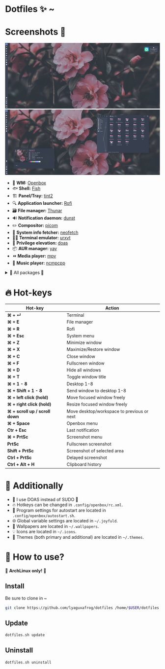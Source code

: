 # Dotfiles ✨ ~

# Screenshots 📸
![screen_2](docs/screen2.png)
![screen_1](docs/screen1.png)

* 💫 **WM:** [Openbox](https://archlinux.org/packages/extra/x86_64/openbox/)
* 🐟 **Shell:** [Fish](https://archlinux.org/packages/extra/x86_64/fish/)
* 🏗️ **Panel/Tray:** [tint2](https://archlinux.org/packages/extra/x86_64/tint2/)
* 🔍️ **Application launcher:** [Rofi](https://archlinux.org/packages/extra/x86_64/rofi/)
* 🗃️ **File manager:** [Thunar](https://archlinux.org/packages/extra/x86_64/thunar/)
* 🔊 **Notification daemon:** [dunst](https://archlinux.org/packages/extra/x86_64/dunst/)
* ✏️ **Compositor:** [picom](https://archlinux.org/packages/extra/x86_64/picom/)
* 📝 **System info fetcher:** [neofetch](https://archlinux.org/packages/extra/any/neofetch/)
* 🧑‍💻 **Terminal emulator:** [urxvt](https://archlinux.org/packages/extra/x86_64/rxvt-unicode/)
* 🔐 **Privilege elevation:** [doas](https://archlinux.org/packages/extra/x86_64/opendoas/)
* 📦️ **AUR manager:** [yay](https://aur.archlinux.org/packages/yay)
* ⏪️ **Media player:** [mpv](https://archlinux.org/packages/extra/x86_64/mpv/)
* 🔀 **Music player:** [ncmpcpp](https://archlinux.org/packages/extra/x86_64/ncmpcpp/)


<details>
  <summary>🚧 All packages 🚧</summary>

- [wget](https://archlinux.org/packages/core/x86_64/wget/): A command-line utility for downloading files from the web.
- [xorg](https://archlinux.org/packages/extra/x86_64/xorg-server/): X.Org X server and related utilities.
- [xorg-xinit](https://archlinux.org/packages/extra/x86_64/xorg-xinit/): X.Org initialisation program.
- [xorg-server](https://archlinux.org/packages/extra/x86_64/xorg-server/): X.Org X server.
- [xorg-xrandr](https://archlinux.org/packages/extra/x86_64/xorg-xrandr/): Primitive command line interface to RandR extension.
- [xorg-xrdb](https://archlinux.org/packages/extra/x86_64/xorg-xrdb/): X server resource database utility.
- [rsync](https://archlinux.org/packages/core/x86_64/rsync/): A fast, versatile, remote (and local) file-copying tool.
- [psmisc](https://archlinux.org/packages/core/x86_64/psmisc/): Miscellaneous proc filesystem utilities.
- [dunst](https://archlinux.org/packages/community/x86_64/dunst/): A customizable and lightweight notification-daemon.
- [nitrogen](https://archlinux.org/packages/community/x86_64/nitrogen/): A wallpaper browser and setter for X.
- [openbox](https://archlinux.org/packages/community/x86_64/openbox/): A highly configurable and lightweight window manager.
- [rofi](https://archlinux.org/packages/community/x86_64/rofi/): A window switcher, run dialog, ssh-launcher and dmenu replacement.
- [rxvt-unicode](https://archlinux.org/packages/community/x86_64/rxvt-unicode/): An unicode enabled rxvt-clone terminal emulator.
- [tint2](https://archlinux.org/packages/community/x86_64/tint2/): A lightweight panel/taskbar for Linux desktops.
- [picom](https://archlinux.org/packages/community/x86_64/picom/): A lightweight compositor for X11.
- [obmenu-generator](https://aur.archlinux.org/packages/obmenu-generator/): A fast pipe/static menu generator for the Openbox Window Manager.
- [perl-gtk3](https://archlinux.org/packages/extra/x86_64/perl-gtk3/): Perl bindings for GTK3.
- [pipewire](https://archlinux.org/packages/extra/x86_64/pipewire/): Low-latency audio/video router and processor.
- [lib32-pipewire](https://archlinux.org/packages/multilib/x86_64/lib32-pipewire/): Low-latency audio/video router and processor (32-bit).
- [pipewire-pulse](https://archlinux.org/packages/extra/x86_64/pipewire-pulse/): PipeWire PulseAudio replacement.
- [pipewire-alsa](https://archlinux.org/packages/extra/x86_64/pipewire-alsa/): PipeWire ALSA replacement.
- [helvum](https://aur.archlinux.org/packages/helvum/): A dynamic tiling WM with gaps.
- [mpd](https://archlinux.org/packages/community/x86_64/mpd/): A flexible, powerful, server-side application for playing music.
- [mpc](https://archlinux.org/packages/community/x86_64/mpc/): A command line tool to interface MPD.
- [ncmpcpp](https://archlinux.org/packages/community/x86_64/ncmpcpp/): A featureful ncurses based MPD client.
- [alsa-utils](https://archlinux.org/packages/extra/x86_64/alsa-utils/): Advanced Linux Sound Architecture - Utilities.
- [brightnessctl](https://archlinux.org/packages/community/x86_64/brightnessctl/): A tool to control brightness of backlight and LEDs.
- [imagemagick](https://archlinux.org/packages/extra/x86_64/imagemagick/): An image viewing/manipulation program.
- [scrot](https://archlinux.org/packages/community/x86_64/scrot/): A simple command-line screenshot utility.
- [w3m](https://archlinux.org/packages/extra/x86_64/w3m/): A pager/text-based web browser.
- [wireless_tools](https://archlinux.org/packages/core/x86_64/wireless_tools/): Tools allowing to manipulate the Wireless Extensions.
- [xclip](https://archlinux.org/packages/extra/x86_64/xclip/): Command line interface to X selections.
- [xsettingsd](https://archlinux.org/packages/community/x86_64/xsettingsd/): Provides settings to X11 applications via the XSETTINGS specification.
- [xss-lock](https://archlinux.org/packages/community/x86_64/xss-lock/): X screen saver locker.
- [thunar](https://archlinux.org/packages/extra/x86_64/thunar/): A modern file manager for Xfce.
- [thunar-archive-plugin](https://archlinux.org/packages/extra/x86_64/thunar-archive-plugin/): Create and extract archives in Thunar.
- [thunar-volman](https://archlinux.org/packages/extra/x86_64/thunar-volman/): Automatic management of removable devices in Thunar.
- [ffmpegthumbnailer](https://archlinux.org/packages/community/x86_64/ffmpegthumbnailer/): Lightweight video thumbnailer that can be used by file managers.
- [tumbler](https://archlinux.org/packages/extra/x86_64/tumbler/): D-Bus service for applications to request thumbnails.
- [inkscape](https://archlinux.org/packages/extra/x86_64/inkscape/): Professional vector graphics editor.
- [mpv](https://archlinux.org/packages/extra/x86_64/mpv/): A free, open-source, and cross-platform media player.
- [parcellite](https://archlinux.org/packages/community/x86_64/parcellite/): Lightweight GTK+ clipboard manager.
- [pavucontrol](https://archlinux.org/packages/extra/x86_64/pavucontrol/): PulseAudio Volume Control.
- [viewnior](https://archlinux.org/packages/community/x86_64/viewnior/): A fast and simple image viewer.
- [xfce4-power-manager](https://archlinux.org/packages/extra/x86_64/xfce4-power-manager/): Power manager for Xfce desktop.
- [htop](https://archlinux.org/packages/extra/x86_64/htop/): Interactive process viewer and manager.
- [neofetch](https://archlinux.org/packages/community/any/neofetch/): A CLI system information tool written in Bash.
- [fish](https://archlinux.org/packages/community/x86_64/fish/): A smart and user-friendly command-line.
- [snixembed](https://aur.archlinux.org/packages/snixembed): Proxy the StatusNotifierItem protocol to the XEmbed System Tray.
  
</details>


# 🔥 Hot-keys 

| Hot-key | Action |
|---------|--------|
| **⌘ + ↵** | Terminal |
| **⌘ + E** | File manager |
| **⌘ + R** | Rofi |
| **⌘ + Esc** | System menu |
| **⌘ + Z** | Minimize window |
| **⌘ + X** | Maximize/Restore window |
| **⌘ + C** | Close window |
| **⌘ + F** | Fullscreen window |
| **⌘ + D** | Hide all windows |
| **⌘ + T** | Toggle window title |
| **⌘ + 1 - 8** | Desktop 1-8 |
| **⌘ + Shift + 1 - 8** | Send window to desktop 1-8 |
| **⌘ + left click (hold)** | Move focused window freely |
| **⌘ + right click (hold)** | Resize focused window freely |
| **⌘ + scroll up / scroll down** | Move desktop/workspace to previous or next |
| **⌘ + Space** | Openbox menu |
| **Ctr + Esc** | Last notification |
| **⌘ + PrtSc** | Screenshot menu |
| **PrtSc** | Fullscreen screenshot |
| **Shift + PrtSc** | Screenshot of selected area |
| **Ctrl + PrtSc** | Delayed screenshot |
| **Ctrl + Alt + H** | Clipboard history |

# 📌 Additionally

* 🚨 I use DOAS instead of SUDO 🚨
* 🔥 Hotkeys can be changed in `.config/openbox/rc.xml`.
* 🚀 Program settings for autostart are located in `.config/openbox/autostart.sh`.
* 🌐 Global variable settings are located in `~/.joyfuld`.
* 🌱 Wallpapers are located in `~/.wallpapers`.
* 💡 Icons are located in `~/.icons`.
* 🎨 Themes (both primary and additional) are located in `~/.themes`.

# 🍻 How to use?

🚨 **ArchLinux only!** 🚨

## Install
Be sure to clone in ~
```bash
git clone https://github.com/lyaguxafrog/dotfiles /home/$USER/dotfiles && cd /home/$USER/dotfiles && sh sh dotfiles.sh install
```

## Update
```bash
dotfiles.sh update
```

## Uninstall 
```bash
dotfiles.sh uninstall
```
